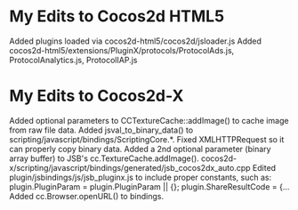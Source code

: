 
My Edits to Cocos2d HTML5
=========================

Added plugins loaded via cocos2d-html5/cocos2d/jsloader.js
Added cocos2d-html5/extensions/PluginX/protocols/ProtocolAds.js, ProtocolAnalytics.js, ProtocolIAP.js

My Edits to Cocos2d-X
=====================

Added optional parameters to CCTextureCache::addImage() to cache image from raw file data.
Added jsval_to_binary_data() to scripting/javascript/bindings/ScriptingCore.*.
Fixed XMLHTTPRequest so it can properly copy binary data.
Added a 2nd optional parameter (binary array buffer) to JSB's cc.TextureCache.addImage().
	cocos2d-x/scripting/javascript/bindings/generated/jsb_cocos2dx_auto.cpp
Edited plugin/jsbindings/js/jsb_pluginx.js to include proper constants, such as:
	plugin.PluginParam = plugin.PluginParam || {};
	plugin.ShareResultCode = {...
Added cc.Browser.openURL() to bindings.
